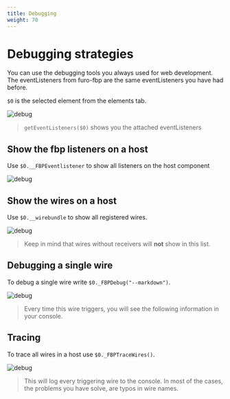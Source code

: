 ```yaml
---
title: Debugging
weight: 70
---
```


# Debugging strategies
You can use the debugging tools you always used for web development. 
The eventListeners from furo-fbp are the same eventListeners you have had before.

<style> img[src*="#max"]{max-width:600px}</style>

`$0` is the selected element from the elements tab.
 

![debug](/debug.png#max) 

> `getEventListeners($0)` shows you the attached eventListeners


## Show the fbp listeners on a host

Use `$0.__FBPEventlistener` to show all listeners on the host component

![debug](/fbpEventListeners.png#max) 

## Show the wires on a host

Use `$0.__wirebundle` to show all registered wires.

![debug](/wirebundle.png#max)

> Keep in mind that wires without receivers will **not** show in this list.

## Debugging a single wire

To debug a single wire write `$0._FBPDebug("--markdown")`.  

![debug](/fbpDebug.png#max)

> Every time this wire triggers, you will see the following information in your console.

## Tracing

To trace all wires in a host use `$0._FBPTraceWires()`.  

![debug](/fbpTrace.png#max)

> This will log every triggering wire to the console.
In most of the cases, the problems you have solve, are typos in wire names.
